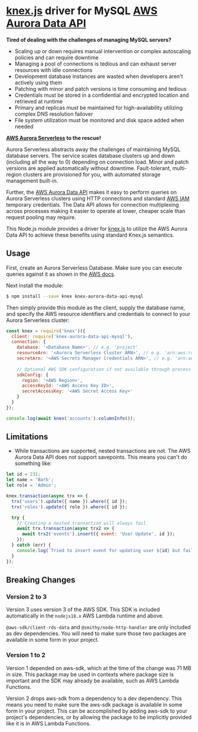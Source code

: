 # [knex.js](https://knexjs.org) driver for MySQL [AWS Aurora Data API](https://docs.aws.amazon.com/AmazonRDS/latest/AuroraUserGuide/data-api.html)

**Tired of dealing with the challenges of managing MySQL servers?**

* Scaling up or down requires manual intervention or complex autoscaling policies and can require downtime
* Managing a pool of connections is tedious and can exhaust server resources with idle connections
* Development database instances are wasted when developers aren't actively using them
* Patching with minor and patch versions is time consuming and tedious
* Credentials must be stored in a confidential and encrypted location and retrieved at runtime
* Primary and replicas must be maintained for high-availability utilizing complex DNS resolution failover
* File system utilization must be monitored and disk space added when needed

**[AWS Aurora Serverless](https://aws.amazon.com/rds/aurora/serverless/) to the rescue!**

Aurora Serverless abstracts away the challenges of maintaining MySQL database servers. The service scales database clusters up and down (including all the way to 0) depending on connection load. Minor and patch versions are applied automatically without downtime. Fault-tolerant, multi-region clusters are provisioned for you, with automated storage management built-in.

Further, the [AWS Aurora Data API](https://docs.aws.amazon.com/AmazonRDS/latest/AuroraUserGuide/data-api.html) makes it easy to perform queries on Aurora Serverless clusters using HTTP connections and standard [AWS IAM](https://aws.amazon.com/iam/) temporary credentials. The Data API allows for connection multiplexing across processes making it easier to operate at lower, cheaper scale than request pooling may require.

This Node.js module provides a driver for [knex.js](https://knexjs.org) to utilize the AWS Aurora Data API to achieve these benefits using standard Knex.js semantics.

## Usage

First, create an Aurora Serverless Database. Make sure you can execute queries against it as shown in the [AWS docs](https://docs.aws.amazon.com/AmazonRDS/latest/AuroraUserGuide/data-api.html#data-api.calling.cli.execute-statment).

Next install the module:

```bash
$ npm install --save knex knex-aurora-data-api-mysql
```

Then simply provide this module as the client, supply the database name, and specify the AWS resource identifiers and credentials to connect to your Aurora Serverless cluster:

```js
const knex = require('knex')({
  client: require('knex-aurora-data-api-mysql'),
  connection: {
    database: '<Database Name>', // e.g. 'project'
    resourceArn: '<Aurora Serverless Cluster ARN>', // e.g. 'arn:aws:rds:us-west-2:012345678901:cluster:mydbcluster'
    secretArn: '<AWS Secrets Manager Credentials ARN>', // e.g. 'arn:aws:secretsmanager:us-west-2:012345678901:secret:rds-db-credentials/mydbcluster/user',
    
    // Optional AWS SDK configuration if not available through process environment variables like AWS_PROFILE and AWS_REGION
    sdkConfig: {
      region: '<AWS Region>',
      accessKeyId: '<AWS Access Key ID>',
      secretAccessKey: '<AWS Secret Access Key>'
    }
  }
});

console.log(await knex('accounts').columnInfo());
```

## Limitations

* While transactions are supported, nested transactions are not. The AWS Aurora Data API does not support savepoints. This means you can't do something like:

```js
let id = 231;
let name = 'Barb';
let role = 'Admin';

knex.transaction(async trx => {
  trx('users').update({ name }).where({ id });
  trx('roles').update({ role }).where({ id });

  try {
    // Creating a nested transaction will always fail
    await trx.transaction(async trx2 => {
      await trx2('events').insert({ event: 'User Update', id });
    });
  } catch (err) {
    console.log(`Tried to insert event for updating user ${id} but failed: ${err}`;
  }
});
```

## Breaking Changes
### Version 2 to 3
Version 3 uses version 3 of the AWS SDK. This SDK is included automatically in the `nodejs18.x` AWS Lambda runtime and above.

`@aws-sdk/client-rds-data` and `@smithy/node-http-handler` are only included as dev dependencies. You will need to make sure those two packages are available in some form in your project.

### Version 1 to 2
Version 1 depended on aws-sdk, which at the time of the change was 71 MB in size. This package may be used in contexts where package size is important and the SDK may already be available, such as AWS Lambda Functions.

Version 2 drops aws-sdk from a dependency to a dev dependency. This means you need to make sure the aws-sdk package is available in some form in your project. This can be accomplished by adding aws-sdk to your project's dependencies, or by allowing the package to be implicitly provided like it is in AWS Lambda Functions.